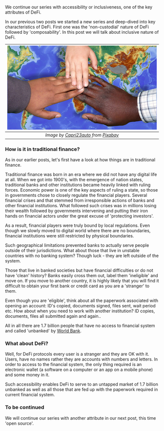 We continue our series with accessibility or inclusiveness, one of the key attributes of DeFi. 

In our previous two posts we started a new series and deep-dived into key characteristics of DeFi. First one was the 'non-custodial' nature of DeFi followed by 'composability'. In this post we will talk about inclusive nature of DeFi. 

| ![inclusiveness](/assets/migration-gd7aee7cd0_800.jpg)|
|:--:| 
| *Image by [Capri23auto](https://pixabay.com/users/capri23auto-1767157/) from [Pixabay](https://pixabay.com/)*|

### How is it in traditional finance?
As in our earlier posts, let's first have a look at how things are in traditional finance. 

Traditional finance was born in an era where we did not have any digital life at all. When we got into 1900's, with the emergence of nation states, traditional banks and other institutions became heavily linked with ruling forces. Economic power is one of the key aspects of ruling a state, so those in governments chose to closely regulate the financial players. Several financial crises and that stemmed from irresponsible actions of banks and other financial institutions. What followed such crises was in millions losing their wealth followed by governments intervening and putting their iron hands on financial actors under the great excuse of 'protecting investors'. 

As a result, financial players were truly bound by local regulations. Even though we slowly moved to digital world where there are no boundaries, financial institutions were still restricted by physical boundaries. 

Such geographical limitations prevented banks to actually serve people outside of their jurisdictions. What about those that live in unstable countries with no banking system? Though luck - they are left outside of the system. 

Those that live in banked societies but have financial difficulties or do not have 'clean' history? Banks easily cross them out, label them 'ineligible' and move on. If you move to another country, it is highly likely that you will find it difficult to obtain your first bank or credit card as you are a 'stranger' to them. 

Even though you are 'eligible', think about all the paperwork associated with opening an account: ID's copied, documents signed, files sent, wait period etc. How about when you need to work with another institution? ID copies, documents, files all submitted again and again.. 

All in all there are 1.7 billion people that have no access to financial system and called 'unbanked' by [World Bank](https://globalfindex.worldbank.org/). 

### What about DeFi?
Well, for DeFi protocols every user is a stranger and they are OK with it. Users, have no names rather they are accounts with numbers and letters. In order to access to the financial system, the only thing required is an electronic wallet (a software on a computer or an app on a mobile phone) and some money in it. 

Such accessibility enables DeFi to serve to an untapped market of 1.7 billion unbanked as well as all those that are fed up with the paperwork required in current financial system. 

### To be continued
We will continue our series with another attribute in our next post, this time 'open source'.
